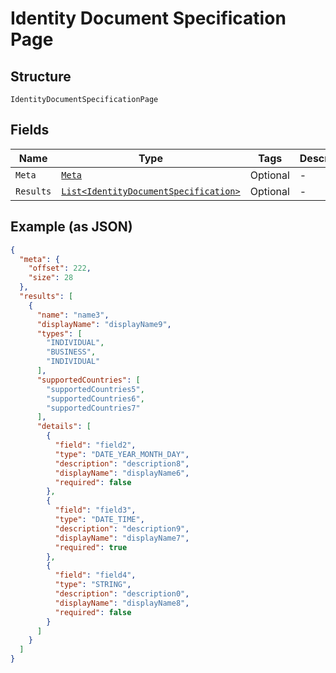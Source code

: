 
# Identity Document Specification Page

## Structure

`IdentityDocumentSpecificationPage`

## Fields

| Name | Type | Tags | Description |
|  --- | --- | --- | --- |
| `Meta` | [`Meta`](../../doc/models/meta.md) | Optional | - |
| `Results` | [`List<IdentityDocumentSpecification>`](../../doc/models/identity-document-specification.md) | Optional | - |

## Example (as JSON)

```json
{
  "meta": {
    "offset": 222,
    "size": 28
  },
  "results": [
    {
      "name": "name3",
      "displayName": "displayName9",
      "types": [
        "INDIVIDUAL",
        "BUSINESS",
        "INDIVIDUAL"
      ],
      "supportedCountries": [
        "supportedCountries5",
        "supportedCountries6",
        "supportedCountries7"
      ],
      "details": [
        {
          "field": "field2",
          "type": "DATE_YEAR_MONTH_DAY",
          "description": "description8",
          "displayName": "displayName6",
          "required": false
        },
        {
          "field": "field3",
          "type": "DATE_TIME",
          "description": "description9",
          "displayName": "displayName7",
          "required": true
        },
        {
          "field": "field4",
          "type": "STRING",
          "description": "description0",
          "displayName": "displayName8",
          "required": false
        }
      ]
    }
  ]
}
```

